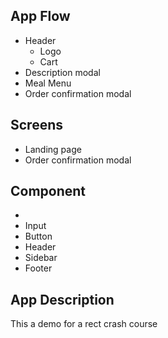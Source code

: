 ## App Flow
* Header
    - Logo
    - Cart
* Description modal
* Meal Menu 
* Order confirmation modal

## Screens  
<!--  All screen will leave in the screen folder  -->
* Landing page 
* Order confirmation modal
## Component 
* 
* Input 
* Button 
* Header 
* Sidebar 
* Footer 
## App Description 
This a demo for a rect crash course
